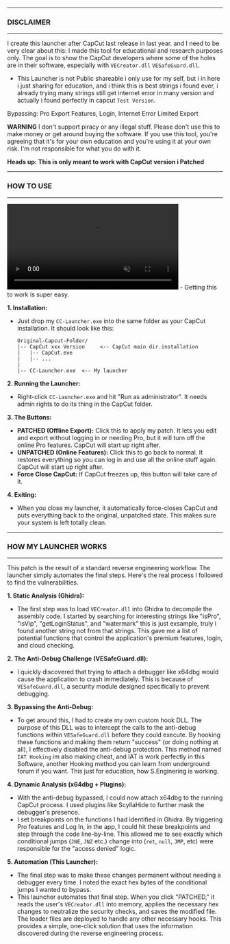 

---
### **DISCLAIMER**
---
I create this launcher after CapCut last release in last year.
and I need to be very clear about this: I made this tool for educational and research purposes only. The goal is to show the CapCut developers where some of the holes are in their software, especially with `VECreator.dll` `VESafeGuard.dll`.

- This Launcher is not Public shareable i only use for my self, but i in here i just sharing for education, and i think this is best strings i found ever, i already trying many strings still get internet error in many version and actually i found perfectly in capcut `Test Version`. 


Bypassing:
Pro Export Features,
Login,
Internet Error Limited Export


**WARNING**
I don't support piracy or any illegal stuff. Please don't use this to make money or get around buying the software. If you use this tool, you're agreeing that it's for your own education and you're using it at your own risk. I'm not responsible for what you do with it.

**Heads up: This is only meant to work with CapCut version i Patched**

---
### **HOW TO USE**
---

  <video src="https://private-user-images.githubusercontent.com/130182193/466960548-b7fe8f08-b64f-4bac-bb4a-c6cd1a89933d.mp4?jwt=eyJhbGciOiJIUzI1NiIsInR5cCI6IkpXVCJ9.eyJpc3MiOiJnaXRodWIuY29tIiwiYXVkIjoicmF3LmdpdGh1YnVzZXJjb250ZW50LmNvbSIsImtleSI6ImtleTUiLCJleHAiOjE3NTI2NjMzNDIsIm5iZiI6MTc1MjY2MzA0MiwicGF0aCI6Ii8xMzAxODIxOTMvNDY2OTYwNTQ4LWI3ZmU4ZjA4LWI2NGYtNGJhYy1iYjRhLWM2Y2QxYTg5OTMzZC5tcDQ_WC1BbXotQWxnb3JpdGhtPUFXUzQtSE1BQy1TSEEyNTYmWC1BbXotQ3JlZGVudGlhbD1BS0lBVkNPRFlMU0E1M1BRSzRaQSUyRjIwMjUwNzE2JTJGdXMtZWFzdC0xJTJGczMlMkZhd3M0X3JlcXVlc3QmWC1BbXotRGF0ZT0yMDI1MDcxNlQxMDUwNDJaJlgtQW16LUV4cGlyZXM9MzAwJlgtQW16LVNpZ25hdHVyZT0zNjVlM2MxZWE5ZjY2MjBhOGQxOTNmOTljZmJiOTZjYjYxOWQ2MTZjZGRhZjA0YzRmYzlkZTcyMzc3YjIwMTVjJlgtQW16LVNpZ25lZEhlYWRlcnM9aG9zdCJ9.PZRBIY38L2seEJSUCwTT5bh3Ec5_8rbaGv2G_5LfOiY" controls="controls" muted="muted" class="d-block rounded-bottom-2 border-top width-fit" style="max-height:640px; min-height: 200px" __idm_id__="1744898">


  </video> 
- Getting this to work is super easy.

**1. Installation:**
   - Just drop my `CC-Launcher.exe` into the same folder as your CapCut installation. It should look like this:
     ```
     Original-Capcut-Folder/
     |-- CapCut xxx Version     <-- CapCut main dir.installation
     |   |-- CapCut.exe
     |   |-- ...
     |
     |-- CC-Launcher.exe  <-- My launcher
     ```

**2. Running the Launcher:**
   - Right-click `CC-Launcher.exe` and hit "Run as administrator". It needs admin rights to do its thing in the CapCut folder.

**3. The Buttons:**
   - **PATCHED (Offline Export):** Click this to apply my patch. It lets you edit and export without logging in or needing Pro, but it will turn off the online Pro features. CapCut will start up right after.
   - **UNPATCHED (Online Features):** Click this to go back to normal. It restores everything so you can log in and use all the online stuff again. CapCut will start up right after.
   - **Force Close CapCut:** If CapCut freezes up, this button will take care of it.

**4. Exiting:**
   - When you close my launcher, it automatically force-closes CapCut and puts everything back to the original, unpatched state. This makes sure your system is left totally clean.

---
### **HOW MY LAUNCHER WORKS**
---

This patch is the result of a standard reverse engineering workflow. The launcher simply automates the final steps. Here's the real process I followed to find the vulnerabilities.

**1. Static Analysis (Ghidra):**
   - The first step was to load `VECreator.dll` into Ghidra to decompile the assembly code. I started by searching for interesting strings like "isPro", "isVip", "getLoginStatus", and "watermark" this is just exsample, truly i found another string not from that strings. This gave me a list of potential functions that control the application's premium features, login, and cloud checking.

**2. The Anti-Debug Challenge (VESafeGuard.dll):**
   - I quickly discovered that trying to attach a debugger like x64dbg would cause the application to crash immediately. This is because of `VESafeGuard.dll`, a security module designed specifically to prevent debugging.

**3. Bypassing the Anti-Debug:**
   - To get around this, I had to create my own custom hook DLL. The purpose of this DLL was to intercept the calls to the anti-debug functions within `VESafeGuard.dll` before they could execute. By hooking these functions and making them return "success" (or doing nothing at all), I effectively disabled the anti-debug protection. This method named `IAT Hooking` im also making cheat, and IAT is work perfectly in this Software, another Hooking method you can learn from underground forum if you want. This just for education, how S.Enginering is working.

**4. Dynamic Analysis (x64dbg + Plugins):**
   - With the anti-debug bypassed, I could now attach x64dbg to the running CapCut process. I used plugins like ScyllaHide to further mask the debugger's presence.
   - I set breakpoints on the functions I had identified in Ghidra. By triggering Pro features and Log In, in the app, I could hit these breakpoints and step through the code line-by-line. This allowed me to see exactly which conditional jumps (`JNE`, `JNZ` etc.) change into (`ret`, `null`, `JMP`, etc) were responsible for the "access denied" logic.

**5. Automation (This Launcher):**
   - The final step was to make these changes permanent without needing a debugger every time. I noted the exact hex bytes of the conditional jumps I wanted to bypass.
   - This launcher automates that final step. When you click "PATCHED," it reads the user's `VECreator.dll` into memory, applies the necessary hex changes to neutralize the security checks, and saves the modified file. The loader files are deployed to handle any other necessary hooks. This provides a simple, one-click solution that uses the information discovered during the reverse engineering process.

